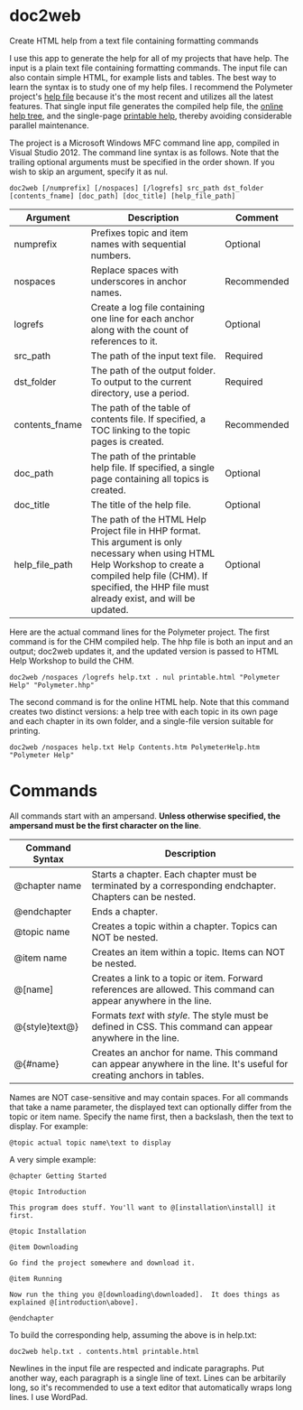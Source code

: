 # doc2web
Create HTML help from a text file containing formatting commands

I use this app to generate the help for all of my projects that have help. The input is a plain text file containing formatting commands. The input file can also contain simple HTML, for example lists and tables. The best way to learn the syntax is to study one of my help files. I recommend the Polymeter project's [help file](https://github.com/victimofleisure/Polymeter/blob/main/docs/Help/help.txt) because it's the most recent and utilizes all the latest features. That single input file generates the compiled help file, the [online help tree](https://victimofleisure.github.io/Polymeter/helpframe.html), and the single-page [printable help](https://victimofleisure.github.io/Polymeter/Help/printable/PolymeterHelp.htm), thereby avoiding considerable parallel maintenance.

The project is a Microsoft Windows MFC command line app, compiled in Visual Studio 2012. The command line syntax is as follows. Note that the trailing optional arguments must be specified in the order shown. If you wish to skip an argument, specify it as nul.
```
doc2web [/numprefix] [/nospaces] [/logrefs] src_path dst_folder [contents_fname] [doc_path] [doc_title] [help_file_path]
```
|Argument|Description|Comment|
|--------|-----------|-------|
|numprefix|Prefixes topic and item names with sequential numbers.|Optional|
|nospaces|Replace spaces with underscores in anchor names.|Recommended|
|logrefs|Create a log file containing one line for each anchor along with the count of references to it.|Optional|
|src_path|The path of the input text file.|Required|
|dst_folder|The path of the output folder. To output to the current directory, use a period.|Required|
|contents_fname|The path of the table of contents file. If specified, a TOC linking to the topic pages is created.|Recommended|
|doc_path|The path of the printable help file. If specified, a single page containing all topics is created.|Optional|
|doc_title|The title of the help file.|Optional|
|help_file_path|The path of the HTML Help Project file in HHP format. This argument is only necessary when using HTML Help Workshop to create a compiled help file (CHM). If specified, the HHP file must already exist, and will be updated.|Optional|

Here are the actual command lines for the Polymeter project. The first command is for the CHM compiled help. The hhp file is both an input and an output; doc2web updates it, and the updated version is passed to HTML Help Workshop to build the CHM.
```
doc2web /nospaces /logrefs help.txt . nul printable.html "Polymeter Help" "Polymeter.hhp"
```
The second command is for the online HTML help. Note that this command creates two distinct versions: a help tree with each topic in its own page and each chapter in its own folder, and a single-file version suitable for printing.
```
doc2web /nospaces help.txt Help Contents.htm PolymeterHelp.htm "Polymeter Help"
```
# Commands

All commands start with an ampersand. **Unless otherwise specified, the ampersand must be the first character on the line**.

|Command Syntax|Description|
|-------|-----------|
|@chapter name|Starts a chapter. Each chapter must be terminated by a corresponding endchapter. Chapters can be nested.|
|@endchapter|Ends a chapter.|
|@topic name|Creates a topic within a chapter. Topics can NOT be nested.|
|@item name|Creates an item within a topic. Items can NOT be nested.|
|@[name]|Creates a link to a topic or item. Forward references are allowed. This command can appear anywhere in the line.|
|@{style}text@}|Formats *text* with *style*. The style must be defined in CSS. This command can appear anywhere in the line.|
|@{#name}|Creates an anchor for name. This command can appear anywhere in the line. It's useful for creating anchors in tables.|

Names are NOT case-sensitive and may contain spaces. For all commands that take a name parameter, the displayed text can optionally differ from the topic or item name. Specify the name first, then a backslash, then the text to display. For example:
```
@topic actual topic name\text to display
```

A very simple example:
```
@chapter Getting Started

@topic Introduction

This program does stuff. You'll want to @[installation\install] it first.

@topic Installation

@item Downloading

Go find the project somewhere and download it.

@item Running

Now run the thing you @[downloading\downloaded].  It does things as explained @[introduction\above].

@endchapter
```

To build the corresponding help, assuming the above is in help.txt:
```
doc2web help.txt . contents.html printable.html
```

Newlines in the input file are respected and indicate paragraphs. Put another way, each paragraph is a single line of text. Lines can be arbitarily long, so it's recommended to use a text editor that automatically wraps long lines. I use WordPad.

